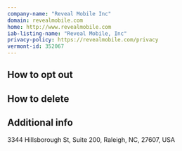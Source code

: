 ```yaml
---
company-name: "Reveal Mobile Inc"
domain: revealmobile.com
home: http://www.revealmobile.com
iab-listing-name: "Reveal Mobile, Inc"
privacy-policy: https://revealmobile.com/privacy
vermont-id: 352067
---
```

## How to opt out




## How to delete




## Additional info




3344 Hillsborough St, Suite 200, Raleigh, NC, 27607, USA













